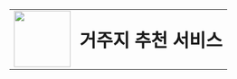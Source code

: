<table style="border-collapse: collapse;">
  <tr>
    <td style="border: none;"><img src="https://github.com/user-attachments/assets/f521acdb-4507-4aee-8abd-ac88f80318bb" width="100" height="100"></td>
    <td style="border: none;"><h1 style="margin: 0;">거주지 추천 서비스</h1></td>
  </tr>
</table>
